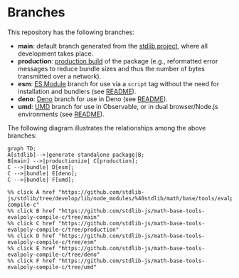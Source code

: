 <!--

@license Apache-2.0

Copyright (c) 2022 The Stdlib Authors.

Licensed under the Apache License, Version 2.0 (the "License");
you may not use this file except in compliance with the License.
You may obtain a copy of the License at

    http://www.apache.org/licenses/LICENSE-2.0

Unless required by applicable law or agreed to in writing, software
distributed under the License is distributed on an "AS IS" BASIS,
WITHOUT WARRANTIES OR CONDITIONS OF ANY KIND, either express or implied.
See the License for the specific language governing permissions and
limitations under the License.

-->

# Branches

This repository has the following branches:

-   **main**: default branch generated from the [stdlib project][stdlib-url], where all development takes place.
-   **production**: [production build][production-url] of the package (e.g., reformatted error messages to reduce bundle sizes and thus the number of bytes transmitted over a network).
-   **esm**: [ES Module][esm-url] branch for use via a `script` tag without the need for installation and bundlers (see [README][esm-readme]).
-   **deno**: [Deno][deno-url] branch for use in Deno (see [README][deno-readme]).
-   **umd**: [UMD][umd-url] branch for use in Observable, or in dual browser/Node.js environments (see [README][umd-readme]).

The following diagram illustrates the relationships among the above branches:

```mermaid
graph TD;
A[stdlib]-->|generate standalone package|B;
B[main] -->|productionize| C[production];
C -->|bundle| D[esm];
C -->|bundle| E[deno];
C -->|bundle| F[umd];

%% click A href "https://github.com/stdlib-js/stdlib/tree/develop/lib/node_modules/%40stdlib/math/base/tools/evalpoly-compile-c"
%% click B href "https://github.com/stdlib-js/math-base-tools-evalpoly-compile-c/tree/main"
%% click C href "https://github.com/stdlib-js/math-base-tools-evalpoly-compile-c/tree/production"
%% click D href "https://github.com/stdlib-js/math-base-tools-evalpoly-compile-c/tree/esm"
%% click E href "https://github.com/stdlib-js/math-base-tools-evalpoly-compile-c/tree/deno"
%% click F href "https://github.com/stdlib-js/math-base-tools-evalpoly-compile-c/tree/umd"
```

[stdlib-url]: https://github.com/stdlib-js/stdlib/tree/develop/lib/node_modules/%40stdlib/math/base/tools/evalpoly-compile-c
[production-url]: https://github.com/stdlib-js/math-base-tools-evalpoly-compile-c/tree/production
[deno-url]: https://github.com/stdlib-js/math-base-tools-evalpoly-compile-c/tree/deno
[deno-readme]: https://github.com/stdlib-js/math-base-tools-evalpoly-compile-c/blob/deno/README.md
[umd-url]: https://github.com/stdlib-js/math-base-tools-evalpoly-compile-c/tree/umd
[umd-readme]: https://github.com/stdlib-js/math-base-tools-evalpoly-compile-c/blob/umd/README.md
[esm-url]: https://github.com/stdlib-js/math-base-tools-evalpoly-compile-c/tree/esm
[esm-readme]: https://github.com/stdlib-js/math-base-tools-evalpoly-compile-c/blob/esm/README.md